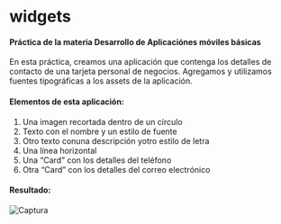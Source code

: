 # widgets

#### Práctica de la materia Desarrollo de Aplicaciónes móviles básicas

En esta práctica, creamos una aplicación que contenga los detalles de contacto de una tarjeta personal de negocios. Agregamos y utilizamos fuentes tipográficas a los assets de la aplicación.

#### Elementos de esta aplicación:

1. Una imagen recortada dentro de un círculo
2. Texto con el nombre y un estilo de fuente
3. Otro texto conuna descripción yotro estilo de letra
4. Una línea horizontal
5. Una “Card” con los detalles del teléfono
6. Otra “Card” con los detalles del correo electrónico

#### Resultado:

![Captura](https://res.cloudinary.com/dqaav1s3t/image/upload/v1613797597/flutter/captura1_y6kmzw.png)
